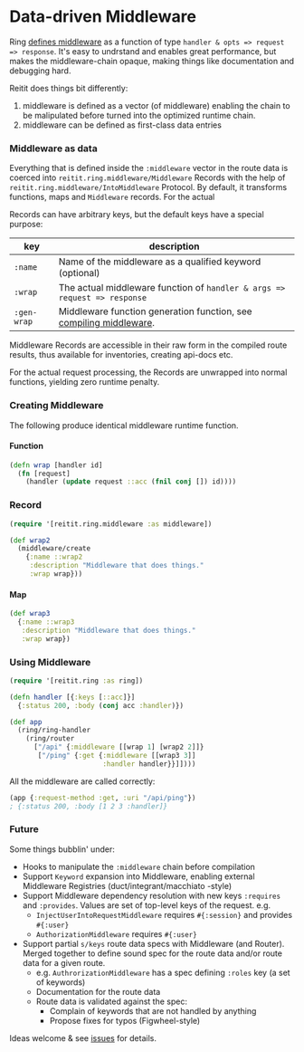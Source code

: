 # Data-driven Middleware

Ring [defines middleware](https://github.com/ring-clojure/ring/wiki/Concepts#middleware) as a function of type `handler & opts => request => response`. It's easy to undrstand and enables great performance, but makes the middleware-chain opaque, making things like documentation and debugging hard.

Reitit does things bit differently:

1. middleware is defined as a vector (of middleware) enabling the chain to be malipulated before turned into the optimized runtime chain.
2. middleware can be defined as first-class data entries

### Middleware as data

Everything that is defined inside the `:middleware` vector in the route data is coerced into `reitit.ring.middleware/Middleware` Records with the help of `reitit.ring.middleware/IntoMiddleware` Protocol. By default, it transforms functions, maps and `Middleware` records. For the actual

Records can have arbitrary keys, but the default keys have a special purpose:

| key         | description |
| ------------|-------------|
| `:name`     | Name of the middleware as a qualified keyword (optional)
| `:wrap`     | The actual middleware function of `handler & args => request => response`
| `:gen-wrap` | Middleware function generation function, see [compiling middleware](compiling_middleware.md).

Middleware Records are accessible in their raw form in the compiled route results, thus available for inventories, creating api-docs etc.

For the actual request processing, the Records are unwrapped into normal functions, yielding zero runtime penalty.

### Creating Middleware

The following produce identical middleware runtime function.

#### Function

```clj
(defn wrap [handler id]
  (fn [request]
    (handler (update request ::acc (fnil conj []) id))))
```

### Record

```clj
(require '[reitit.ring.middleware :as middleware])

(def wrap2
  (middleware/create
    {:name ::wrap2
     :description "Middleware that does things."
     :wrap wrap}))
```

#### Map

```clj
(def wrap3
  {:name ::wrap3
   :description "Middleware that does things."
   :wrap wrap})
```

### Using Middleware

```clj
(require '[reitit.ring :as ring])

(defn handler [{:keys [::acc]}]
  {:status 200, :body (conj acc :handler)})

(def app
  (ring/ring-handler
    (ring/router
      ["/api" {:middleware [[wrap 1] [wrap2 2]]}
       ["/ping" {:get {:middleware [[wrap3 3]]
                       :handler handler}}]])))
```

All the middleware are called correctly:

```clj
(app {:request-method :get, :uri "/api/ping"})
; {:status 200, :body [1 2 3 :handler]}
```

### Future

Some things bubblin' under:

* Hooks to manipulate the `:middleware` chain before compilation
* Support `Keyword` expansion into Middleware, enabling external Middleware Registries (duct/integrant/macchiato -style)
* Support Middleware dependency resolution with new keys `:requires` and `:provides`. Values are set of top-level keys of the request. e.g.
   * `InjectUserIntoRequestMiddleware` requires `#{:session}` and provides `#{:user}`
   * `AuthorizationMiddleware` requires `#{:user}`
* Support partial `s/keys` route data specs with Middleware (and Router). Merged together to define sound spec for the route data and/or route data for a given route.
   * e.g. `AuthrorizationMiddleware` has a spec defining `:roles` key (a set of keywords)
   * Documentation for the route data
   * Route data is validated against the spec:
      * Complain of keywords that are not handled by anything
      * Propose fixes for typos (Figwheel-style)

Ideas welcome & see [issues](https://github.com/metosin/reitit/issues) for details.
